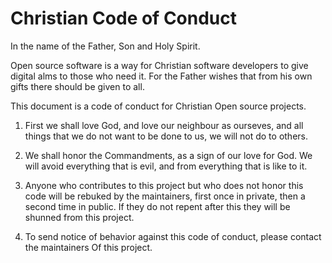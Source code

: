 # Christian Code of Conduct

In the name of the Father, Son and Holy Spirit.

Open source software is a way for Christian 
software developers to give digital alms to 
those who need it. For the Father wishes that 
from his own gifts there should be given to all.

This document is a code of conduct for Christian
Open source projects.

1. First we shall love God, 
and love our neighbour as ourseves, 
and all things that we do not want to 
be done to us, we will not do to others.

2. We shall honor the Commandments, 
as a sign of our love for God. 
We will avoid  everything that is evil,
and from everything that is like to it. 

3. Anyone who contributes to this project
but who does not honor this code will 
be rebuked by the maintainers, 
first once in private,
then a second time in public. If they do not 
repent after this they will be shunned 
from this project.

4. To send notice of behavior against this
code of conduct, please contact the maintainers
Of this project. 


